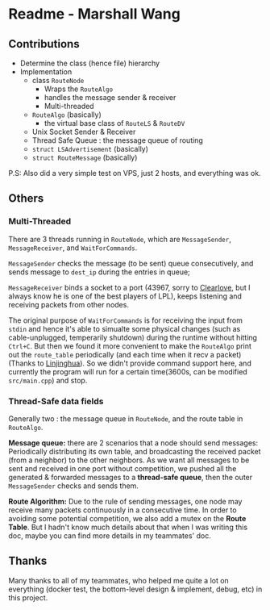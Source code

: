 # Readme - Marshall Wang

## Contributions

- Determine the class (hence file) hierarchy
- Implementation
  - class `RouteNode`
    - Wraps the `RouteAlgo`
    - handles the message sender & receiver
    - Multi-threaded
  - `RouteAlgo` (basically)
    - the virtual base class of `RouteLS` & `RouteDV`
  - Unix Socket Sender & Receiver
  - Thread Safe Queue : the message queue of routing
  - `struct LSAdvertisement` (basically)
  - `struct RouteMessage` (basically)

P.S: Also did a very simple test on VPS, just 2 hosts, and everything was ok.

## Others

### Multi-Threaded

There are 3 threads running in `RouteNode`, which are `MessageSender`, `MessageReceiver`, and `WaitForCommands`.

`MessageSender` checks the message (to be sent) queue consecutively, and sends message to `dest_ip` during the entries in queue;

`MessageReceiver` binds a socket to a port (43967, sorry to [Clearlove](https://lol.gamepedia.com/Clearlove7), but I always know he is one of the best players of LPL), keeps listening and receiving packets from other nodes.

The original purpose of `WaitForCommands` is for receiving the input from `stdin` and hence it's able to simualte some physical changes (such as cable-unplugged, temperarily shutdown) during the runtime without hitting `Ctrl+C`. But then we found it more convenient to make the `RouteAlgo` print out the `route_table` periodically (and each time when it recv a packet) (Thanks to [Linjinghua](https://github.com/LinJinghua/Virtual-Routing)). So we didn't provide command support here, and currently the program will run for a certain time(3600s, can be modified `src/main.cpp`) and stop.

### Thread-Safe data fields

Generally two : the message queue in `RouteNode`, and the route table in `RouteAlgo`.

**Message queue:** there are 2 scenarios that a node should send messages: Periodically distributing its own table, and broadcasting the received packet (from a neighbor) to the other neighbors. As we want all messages to be sent and received in one port without competition, we pushed all the generated & forwarded messages to a **thread-safe queue**, then the outer `MessageSender` checks and sends them.

**Route Algorithm:** Due to the rule of sending messages, one node may receive many packets continuously in a consecutive time. In order to avoiding some potential competition, we also add a mutex on the **Route Table**. But I hadn't know much details about that when I was writing this doc, maybe you can find more details in my teammates' doc.

## Thanks

Many thanks to all of my teammates, who helped me quite a lot on everything (docker test, the bottom-level design & implement, debug, etc) in this project.
